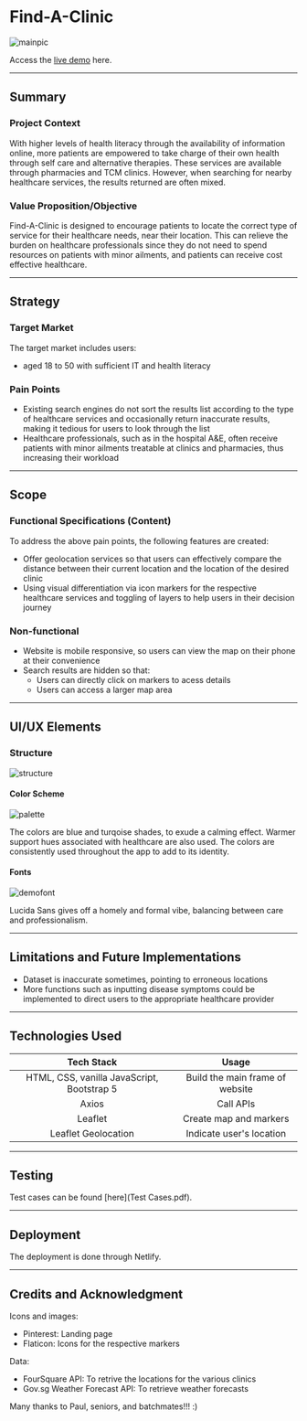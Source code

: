 # Find-A-Clinic

![mainpic](https://user-images.githubusercontent.com/75159831/224060168-3a3b1cc0-db0f-469c-b8b9-fe11e89f1887.png)

Access the [live demo](https://findaclinic.netlify.app/) here.

---
## Summary
### Project Context
With higher levels of health literacy through the availability of information online, more patients are empowered to take charge of their own health through self care and alternative therapies. These services are available through pharmacies and TCM clinics. However, when searching for nearby healthcare services, the results returned are often mixed.

### Value Proposition/Objective
Find-A-Clinic is designed to encourage patients to locate the correct type of service for their healthcare needs, near their location. This can relieve the burden on healthcare professionals since they do not need to spend resources on patients with minor ailments, and patients can receive cost effective healthcare.

---
## Strategy
### Target Market
The target market includes users:
 - aged 18 to 50 with sufficient IT and health literacy
### Pain Points
- Existing search engines do not sort the results list according to the type of healthcare services and occasionally return inaccurate results, making it tedious for users to look through the list
- Healthcare professionals, such as in the hospital A&E, often receive patients with minor ailments treatable at clinics and pharmacies, thus increasing their workload

---
## Scope
### Functional Specifications (Content)
To address the above pain points, the following features are created:
- Offer geolocation services so that users can effectively compare the distance between their current location and the location of the desired clinic
- Using visual differentiation via icon markers for the respective healthcare services and toggling of layers to help users in their decision journey

### Non-functional
- Website is mobile responsive, so users can view the map on their phone at their convenience
- Search results are hidden so that:
  - Users can directly click on markers to acess details
  - Users can access a larger map area
---

## UI/UX Elements

### Structure

![structure](https://user-images.githubusercontent.com/75159831/224052142-e1124b97-df7e-4165-86fd-971c55e58a8e.png)

#### Color Scheme

![palette](https://user-images.githubusercontent.com/75159831/224052231-f80e2d97-34ea-404b-8232-701efed5bf73.png)

The colors are blue and turqoise shades, to exude a calming effect. Warmer support hues associated with healthcare are also used. The colors are consistently used throughout the app to add to its identity.

#### Fonts

![demofont](https://user-images.githubusercontent.com/75159831/224063968-b56530f9-80df-4d68-96d4-3b9a1ed2b1c5.png)

Lucida Sans gives off a homely and formal vibe, balancing between care and professionalism.

---

## Limitations and Future Implementations
- Dataset is inaccurate sometimes, pointing to erroneous locations
- More functions such as inputting disease symptoms could be implemented to direct users to the appropriate healthcare provider

---

## Technologies Used
| Tech Stack | Usage    |
| :---:   | :---: |
| HTML, CSS, vanilla JavaScript, Bootstrap 5 | Build the main frame of website |
| Axios   | Call APIs |
| Leaflet | Create map and markers   |
| Leaflet Geolocation   | Indicate user's location |

--- 

## Testing
Test cases can be found [here](Test Cases.pdf).

---

## Deployment
The deployment is done through Netlify.

---

## Credits and Acknowledgment
Icons and images:
- Pinterest: Landing page
- Flaticon: Icons for the respective markers

Data:
- FourSquare API: To retrive the locations for the various clinics
- Gov.sg Weather Forecast API: To retrieve weather forecasts

Many thanks to Paul, seniors, and batchmates!!! :)
